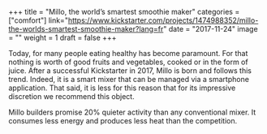 +++
title = "Millo, the world’s smartest smoothie maker"
categories = ["comfort"]
link="https://www.kickstarter.com/projects/1474988352/millo-the-worlds-smartest-smoothie-maker?lang=fr"
date = "2017-11-24"
image = ""
weight = 1
draft = false
+++

Today, for many people eating healthy has become paramount. For that nothing is worth of good fruits and vegetables, cooked or in the form of juice. After a successful Kickstarter in 2017, Millo is born and follows this trend. Indeed, it is a smart mixer that can be managed via a smartphone application. That said, it is less for this reason that for its impressive discretion we recommend this object.

Millo builders promise 20% quieter activity than any conventional mixer. It consumes less energy and produces less heat than the competition. 
<!--stackedit_data:
eyJoaXN0b3J5IjpbMTMzOTk5MjIxNF19
-->